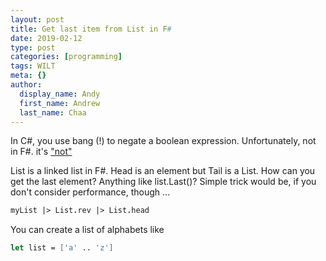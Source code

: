 ```yaml
---
layout: post
title: Get last item from List in F#
date: 2019-02-12
type: post
categories: [programming]
tags: WILT
meta: {}
author:
  display_name: Andy
  first_name: Andrew
  last_name: Chaa
---
```


In C#, you use bang (!) to negate a boolean expression. Unfortunately, not in F#. it's ["not"](https://stackoverflow.com/questions/239888/logical-negation-operator-in-f-equivalent)

List is a linked list in F#. Head is an element but Tail is a List. How can you get the last element? Anything like list.Last()?
Simple trick would be, if you don't consider performance, though ...

```fsharp
myList |> List.rev |> List.head
```

You can create a list of alphabets like

```fsharp
let list = ['a' .. 'z']
```


